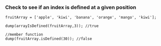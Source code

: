 ### Check to see if an index is defined at a given position

```luceescript+trycf
fruitArray = ['apple', 'kiwi', 'banana', 'orange', 'mango', 'kiwi'];

dump(arrayIsDefined(fruitArray,3)); //true

//member function
dump(fruitArray.isDefined(30)); //false
```